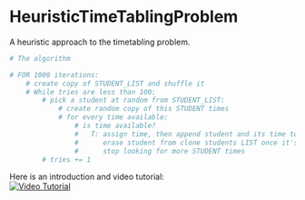 # HeuristicTimeTablingProblem
A heuristic approach to the timetabling problem.

```python
# The algorithm

# FOR 1000 iterations:
    # create copy of STUDENT_LIST and shuffle it
    # While tries are less than 100:
        # pick a student at random from STUDENT_LIST:
            # create random copy of this STUDENT times
            # for every time available:
                # is time available?
                #   T: assign time, then append student and its time to finalLIst.
                #      erase student from clone students LIST once it's done
                #      stop looking for more STUDENT times
        # tries += 1
```

Here is an introduction and video tutorial:  
[![Video Tutorial](http://img.youtube.com/vi/2OtvSYY6bZw/0.jpg)](https://www.youtube.com/watch?v=2OtvSYY6bZw)
